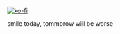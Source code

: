[![ko-fi](https://ko-fi.com/img/githubbutton_sm.svg)](https://ko-fi.com/W7W0I556R)

smile today, tommorow will be worse
